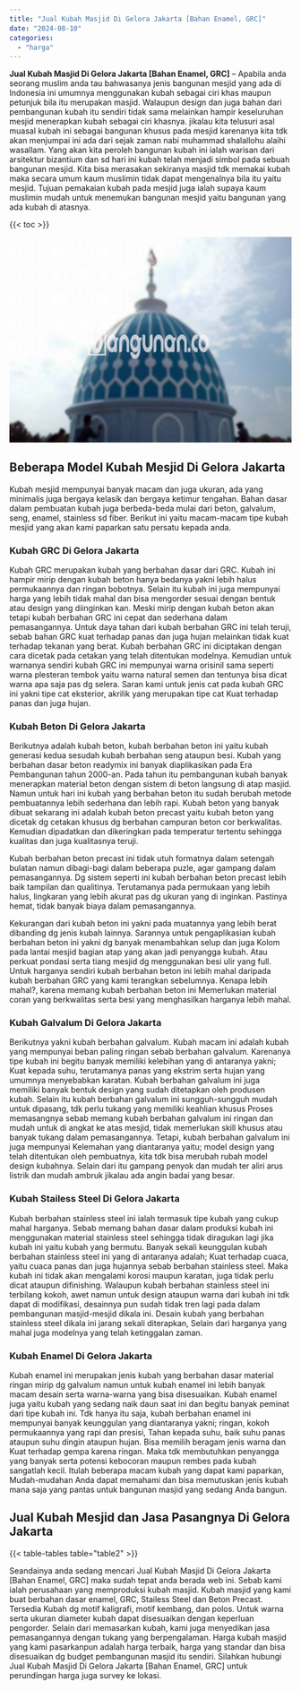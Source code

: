 ```yaml
---
title: "Jual Kubah Masjid Di Gelora Jakarta [Bahan Enamel, GRC]"
date: "2024-08-10"
categories: 
  - "harga"
---
```


**Jual Kubah Masjid Di Gelora Jakarta \[Bahan Enamel, GRC\]** – Apabila anda seorang muslim anda tau bahwasanya jenis bangunan mesjid yang ada di Indonesia ini umumnya menggunakan kubah sebagai ciri khas maupun petunjuk bila itu merupakan masjid. Walaupun design dan juga bahan dari pembangunan kubah itu sendiri tidak sama melainkan hampir keseluruhan mesjid menerapkan kubah sebagai ciri khasnya. jikalau kita telusuri asal muasal kubah ini sebagai bangunan khusus pada mesjid karenanya kita tdk akan menjumpai ini ada dari sejak zaman nabi muhammad shalallohu alaihi wasallam. Yang akan kita peroleh bangunan kubah ini ialah warisan dari arsitektur bizantium dan sd hari ini kubah telah menjadi simbol pada sebuah bangunan mesjid. Kita bisa merasakan sekiranya masjid tdk memakai kubah maka secara umum kaum muslimin tidak dapat mengenalnya bila itu yaitu mesjid. Tujuan pemakaian kubah pada mesjid juga ialah supaya kaum muslimin mudah untuk menemukan bangunan mesjid yaitu bangunan yang ada kubah di atasnya.

{{< toc >}}

![Jual Kubah Masjid Di Gelora Jakarta [Bahan Enamel, GRC]](/images/jual-kubah-masjid-44.png)

## Beberapa Model Kubah Mesjid Di Gelora Jakarta

Kubah mesjid mempunyai banyak macam dan juga ukuran, ada yang minimalis juga bergaya kelasik dan bergaya ketimur tengahan. Bahan dasar dalam pembuatan kubah juga berbeda-beda mulai dari beton, galvalum, seng, enamel, stainless sd fiber. Berikut ini yaitu macam-macam tipe kubah mesjid yang akan kami paparkan satu persatu kepada anda.

### Kubah GRC Di Gelora Jakarta

Kubah GRC merupakan kubah yang berbahan dasar dari GRC. Kubah ini hampir mirip dengan kubah beton hanya bedanya yakni lebih halus permukaannya dan ringan bobotnya. Selain itu kubah ini juga mempunyai harga yang lebih tidak mahal dan bisa mengorder sesuai dengan bentuk atau design yang diinginkan kan. Meski mirip dengan kubah beton akan tetapi kubah berbahan GRC ini cepat dan sederhana dalam pemasangannya. Untuk daya tahan dari kubah berbahan GRC ini telah teruji, sebab bahan GRC kuat terhadap panas dan juga hujan melainkan tidak kuat terhadap tekanan yang berat. Kubah berbahan GRC ini diciptakan dengan cara dicetak pada cetakan yang telah ditentukan modelnya. Kemudian untuk warnanya sendiri kubah GRC ini mempunyai warna orisinil sama seperti warna plesteran tembok yaitu warna natural semen dan tentunya bisa dicat warna apa saja pas dg selera. Saran kami untuk jenis cat pada kubah GRC ini yakni tipe cat eksterior, akrilik yang merupakan tipe cat Kuat terhadap panas dan juga hujan.

### Kubah Beton Di Gelora Jakarta

Berikutnya adalah kubah beton, kubah berbahan beton ini yaitu kubah generasi kedua sesudah kubah berbahan seng ataupun besi. Kubah yang berbahan dasar beton readymix ini banyak diaplikasikan pada Era Pembangunan tahun 2000-an. Pada tahun itu pembangunan kubah banyak menerapkan material beton dengan sistem di beton langsung di atap masjid. Namun untuk hari ini kubah yang berbahan beton itu sudah berubah metode pembuatannya lebih sederhana dan lebih rapi. Kubah beton yang banyak dibuat sekarang ini adalah kubah beton precast yaitu kubah beton yang dicetak dg cetakan khusus dg berbahan campuran beton cor berkwalitas. Kemudian dipadatkan dan dikeringkan pada temperatur tertentu sehingga kualitas dan juga kualitasnya teruji.

Kubah berbahan beton precast ini tidak utuh formatnya dalam setengah bulatan namun dibagi-bagi dalam beberapa puzle, agar gampang dalam pemasangannya. Dg sistem seperti ini kubah berbahan beton precast lebih baik tampilan dan qualitinya. Terutamanya pada permukaan yang lebih halus, lingkaran yang lebih akurat pas dg ukuran yang di inginkan. Pastinya hemat, tidak banyak biaya dalam pemasangannya.

Kekurangan dari kubah beton ini yakni pada muatannya yang lebih berat dibanding dg jenis kubah lainnya. Sarannya untuk pengaplikasian kubah berbahan beton ini yakni dg banyak menambahkan selup dan juga Kolom pada lantai mesjid bagian atap yang akan jadi penyangga kubah. Atau perkuat pondasi serta tiang mesjid dg menggunakan besi ulir yang full. Untuk harganya sendiri kubah berbahan beton ini lebih mahal daripada kubah berbahan GRC yang kami terangkan sebelumnya. Kenapa lebih mahal?, karena memang kubah berbahan beton ini Memerlukan material coran yang berkwalitas serta besi yang menghasilkan harganya lebih mahal.

### Kubah Galvalum Di Gelora Jakarta

Berikutnya yakni kubah berbahan galvalum. Kubah macam ini adalah kubah yang mempunyai beban paling ringan sebab berbahan galvalum. Karenanya tipe kubah ini begitu banyak memiliki kelebihan yang di antaranya yakni; Kuat kepada suhu, terutamanya panas yang ekstrim serta hujan yang umumnya menyebabkan karatan. Kubah berbahan galvalum ini juga memiliki banyak bentuk design yang sudah ditetapkan oleh produsen kubah. Selain itu kubah berbahan galvalum ini sungguh-sungguh mudah untuk dipasang, tdk perlu tukang yang memiliki keahlian khusus Proses memasangnya sebab memang kubah berbahan galvalum ini ringan dan mudah untuk di angkat ke atas mesjid, tidak memerlukan skill khusus atau banyak tukang dalam pemasangannya. Tetapi, kubah berbahan galvalum ini juga mempunyai Kelemahan yang diantaranya yaitu; model design yang telah ditentukan oleh pembuatnya, kita tdk bisa merubah rubah model design kubahnya. Selain dari itu gampang penyok dan mudah ter aliri arus listrik dan mudah ambruk jikalau ada angin badai yang besar.

### Kubah Stailess Steel Di Gelora Jakarta

Kubah berbahan stainless steel ini ialah termasuk tipe kubah yang cukup mahal harganya. Sebab memang bahan dasar dalam produksi kubah ini menggunakan material stainless steel sehingga tidak diragukan lagi jika kubah ini yaitu kubah yang bermutu. Banyak sekali keunggulan kubah berbahan stainless steel ini yang di antaranya adalah; Kuat terhadap cuaca, yaitu cuaca panas dan juga hujannya sebab berbahan stainless steel. Maka kubah ini tidak akan mengalami korosi maupun karatan, juga tidak perlu dicat ataupun difinishing. Walaupun kubah berbahan stainless steel ini terbilang kokoh, awet namun untuk design ataupun warna dari kubah ini tdk dapat di modifikasi, desainnya pun sudah tidak tren lagi pada dalam pembangunan masjid-mesjid dikala ini. Desain kubah yang berbahan stainless steel dikala ini jarang sekali diterapkan, Selain dari harganya yang mahal juga modelnya yang telah ketinggalan zaman.

### Kubah Enamel Di Gelora Jakarta

Kubah enamel ini merupakan jenis kubah yang berbahan dasar material ringan mirip dg galvalum namun untuk kubah enamel ini lebih banyak macam desain serta warna-warna yang bisa disesuaikan. Kubah enamel juga yaitu kubah yang sedang naik daun saat ini dan begitu banyak peminat dari tipe kubah ini. Tdk hanya itu saja, kubah berbahan enamel ini mempunyai banyak keunggulan yang diantaranya yakni; ringan, kokoh permukaannya yang rapi dan presisi, Tahan kepada suhu, baik suhu panas ataupun suhu dingin ataupun hujan. Bisa memilih beragam jenis warna dan Kuat terhadap gempa karena ringan. Maka tdk membutuhkan penyangga yang banyak serta potensi kebocoran maupun rembes pada kubah sangatlah kecil. Itulah beberapa macam kubah yang dapat kami paparkan, Mudah-mudahan Anda dapat memahami dan bisa memutuskan jenis kubah mana saja yang pantas untuk bangunan masjid yang sedang Anda bangun.

## Jual Kubah Mesjid dan Jasa Pasangnya Di Gelora Jakarta

{{< table-tables table="table2" >}}

Seandainya anda sedang mencari Jual Kubah Masjid Di Gelora Jakarta \[Bahan Enamel, GRC\] maka sudah tepat anda berada web ini. Sebab kami ialah perusahaan yang memproduksi kubah masjid. Kubah masjid yang kami buat berbahan dasar enamel, GRC, Stailess Steel dan Beton Precast. Tersedia Kubah dg motif kaligrafi, motif kembang, dan polos. Untuk warna serta ukuran diameter kubah dapat disesuaikan dengan keperluan pengorder. Selain dari memasarkan kubah, kami juga menyedikan jasa pemasangannya dengan tukang yang berpengalaman. Harga kubah masjid yang kami pasarkanpun adalah harga terbaik, harga yang standar dan bisa disesuaikan dg budget pembangunan masjid itu sendiri. Silahkan hubungi Jual Kubah Masjid Di Gelora Jakarta \[Bahan Enamel, GRC\] untuk perundingan harga juga survey ke lokasi.
